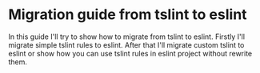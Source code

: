 # Migration guide from tslint to eslint

In this guide I'll try to show how to migrate from tslint to eslint. 
Firstly I'll migrate simple tslint rules to eslint. After that I'll 
migrate custom tslint to eslint or show how you can use tslint rules
in eslint project without rewrite them.
